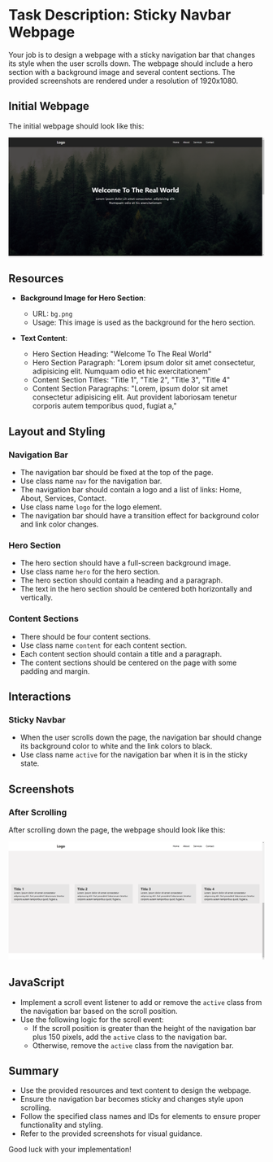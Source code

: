 
# Task Description: Sticky Navbar Webpage

Your job is to design a webpage with a sticky navigation bar that changes its style when the user scrolls down. The webpage should include a hero section with a background image and several content sections. The provided screenshots are rendered under a resolution of 1920x1080.

## Initial Webpage

The initial webpage should look like this:

![initial webpage](./_images/origin.png)

## Resources

- **Background Image for Hero Section**: 
  - URL: `bg.png`
  - Usage: This image is used as the background for the hero section.
  
- **Text Content**:
  - Hero Section Heading: "Welcome To The Real World"
  - Hero Section Paragraph: "Lorem ipsum dolor sit amet consectetur, adipisicing elit. Numquam odio et hic exercitationem"
  - Content Section Titles: "Title 1", "Title 2", "Title 3", "Title 4"
  - Content Section Paragraphs: "Lorem, ipsum dolor sit amet consectetur adipisicing elit. Aut provident laboriosam tenetur corporis autem temporibus quod, fugiat a,"

## Layout and Styling

### Navigation Bar

- The navigation bar should be fixed at the top of the page.
- Use class name `nav` for the navigation bar.
- The navigation bar should contain a logo and a list of links: Home, About, Services, Contact.
- Use class name `logo` for the logo element.
- The navigation bar should have a transition effect for background color and link color changes.

### Hero Section

- The hero section should have a full-screen background image.
- Use class name `hero` for the hero section.
- The hero section should contain a heading and a paragraph.
- The text in the hero section should be centered both horizontally and vertically.

### Content Sections

- There should be four content sections.
- Use class name `content` for each content section.
- Each content section should contain a title and a paragraph.
- The content sections should be centered on the page with some padding and margin.

## Interactions

### Sticky Navbar

- When the user scrolls down the page, the navigation bar should change its background color to white and the link colors to black.
- Use class name `active` for the navigation bar when it is in the sticky state.

## Screenshots

### After Scrolling

After scrolling down the page, the webpage should look like this:

![scrolled webpage](./_images/origin_scrolled.png)

## JavaScript

- Implement a scroll event listener to add or remove the `active` class from the navigation bar based on the scroll position.
- Use the following logic for the scroll event:
  - If the scroll position is greater than the height of the navigation bar plus 150 pixels, add the `active` class to the navigation bar.
  - Otherwise, remove the `active` class from the navigation bar.

## Summary

- Use the provided resources and text content to design the webpage.
- Ensure the navigation bar becomes sticky and changes style upon scrolling.
- Follow the specified class names and IDs for elements to ensure proper functionality and styling.
- Refer to the provided screenshots for visual guidance.

Good luck with your implementation!
